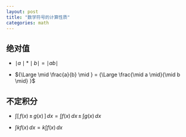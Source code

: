 ```yaml
---
layout: post
title: "数学符号的计算性质"
categories: math
---
```


## 绝对值

- $\mid a \mid * \mid b \mid = \mid a b \mid$

- ${\Large \mid \frac{a}{b} \mid } = {\Large  \frac{\mid a \mid}{\mid b \mid} }$



## 不定积分

- $\int [\,f(x) \, \pm \, g(x) \, ]\, dx = \int f(x)\, dx \, \pm \, \int g(x) \, dx$

- $\int kf(x) \, dx = k\int f(x) \, dx$